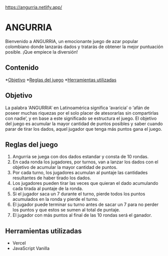 https://angurria.netlify.app/
# ANGURRIA
Bienvenido a ANGURRIA, un emocionante juego de azar popular colombiano donde lanzarás dados y tratarás de obtener la mejor puntuación posible. ¡Que empiece la diversión!
## Contenido
*[Objetivo](#objetivo)
*[Reglas del juego](#reglas-del-juego)
*[Herramientas utilizadas](#herramientas-utilizadas)
## Objetivo
La palabra ‘ANGURRIA’ en Latinoamérica significa ‘avaricia’ o ‘afán de poseer muchas riquezas por el solo placer de atesorarlas sin compartirlas con nadie’,  y en base a este significado se estructura el juego. El objetivo del juego es acumular la mayor cantidad de puntos posibles y saber cuando parar de tirar los dados, aquel jugador que tenga más puntos gana el juego.
## Reglas del juego
1. Angurria se juega con dos dados estandar y consta de 10 rondas.
2. En cada ronda los jugadores, por turnos, van a lanzar los dados con el objetivo de acumular la mayor cantidad de puntos.
3. Por cada turno, los jugadores acumulan al puntaje las cantidades resultantes de haber tirado los dados.
4. Los jugadores pueden tirar las veces que quieran el dado acumulando cada tirada al puntaje de la ronda.
5. Si el jugador saca un 7 durante el turno, pierde todos los puntos acumulados en la ronda y pierde el turno.
6. El jugador puede terminar su turno antes de sacar un 7 para no perder los puntos y que estos se sumen al total de puntaje.
7. El jugador con más puntos al final de las 10 rondas será el ganador.
## Herramientas utilizadas
- Vercel
- JavaScript Vanilla